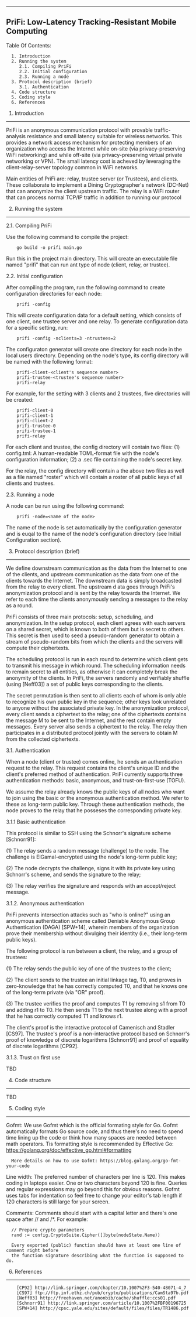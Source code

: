 --------------------------------------------------------------------------------
PriFi: Low-Latency Tracking-Resistant Mobile Computing
--------------------------------------------------------------------------------

   Table Of Contents:

      1. Introduction
      2. Running the system
         2.1. Compiling PriFi
         2.2. Initial configuration
         2.3. Running a node
      3. Protocol description (brief)
         3.1. Authentication
      4. Code structure
      5. Coding style
      6. References

1. Introduction
---------------
   
   PriFi is an anonymous communication protocol with provable traffic-analysis resistance and 
   small latency suitable for wireless networks. This provides a network access mechanism for 
   protecting members of an organization who access the Internet while on-site (via 
   privacy-preserving WiFi networking) and while off-site (via privacy-preserving virtual private 
   networking or VPN). The small latency cost is acheved by leveraging the client-relay-server 
   topology common in WiFi networks.
   
   Main entities of PriFi are: relay, trustee server (or Trustees), and clients. These
   collaborate to implement a Dining Cryptographer's network (DC-Net) that can anonymize the client
   upstream traffic. The relay is a WiFi router that can process normal TCP/IP traffic in
   addition to running our protocol

2. Running the system
---------------------

2.1. Compiling PriFi

   Use the following command to compile the project:

		go build -o prifi main.go

   Run this in the project main directory. This will create an executable file named "prifi" that
   can run ant type of node (client, relay, or trustee).

2.2. Initial configuration

   After compiling the program, run the following command to create configuration directories for
   each node:

		prifi -config

   This will create configuration data for a default setting, which consists of one client, one
   trustee server and one relay. To generate configuration data for a specific setting, run:

		prifi -config -nclients=3 -ntrustees=2

   The configuraton generator will create one directory for each node in the local users directory.
   Depending on the node's type, its config directory will be named with the following format:

		prifi-client-<client's sequence number>
		prifi-trustee-<trustee's sequence number>
		prifi-relay

   For example, for the setting with 3 clients and 2 trustees, five directories will be created:

		prifi-client-0
		prifi-client-1
		prifi-client-2
		prifi-trustee-0
		prifi-trustee-1
		prifi-relay

   For each client and trustee, the config directory will contain two files:
   (1) config.tml: A human-readable TOML-format file with the node's configuration information;
   (2) a .sec file containing the node's secret key.

   For the relay, the config directory will contain a the above two files as well as a file named
   "roster" which will contain a roster of all public keys of all clients and trustees.

2.3. Running a node

   A node can be run using the following command:

		prifi -node=<name of the node>

   The name of the node is set automatically by the configuration generator and is euqal to the name
   of the node's configuration directory (see Initial Configuration section).
   
3. Protocol description (brief)
-------------------------------

   We define downstream communication as the data from the Internet to one of the clients, and
   upstream communication as the data from one of the clients towards the Internet. The
   downstream data is simply broadcasted from the relay to every client. The upstream d ata goes
   through PriFi's anonymization protocol and is sent by the relay towards the Internet. We refer
   to each time the clients anonymously sending a messages to the relay as a round.

   PriFi consists of three main protocols: setup, scheduling, and anonymization. In the setup
   protocol, each client agrees with each servers on a shared secret, which is known to both of
   them but is secret to others. This secret is then used to seed a pseudo-random generator to
   obtain a stream of pseudo-random bits from which the clients and the servers will compute
   their ciphertexts.

   The scheduling protocol is run in each round to determine which client gets to transmit his
   message in which round. The scheduling information needs to remain secret to all entities, as
   otherwise it can completely break the anonymity of the clients. In PriFi, the servers randomly
   and verifiably shuffle (using [Neff03]) a set of public keys corresponding to the clients.

   The secret permutation is then sent to all clients each of whom is only able to recognize his
   own public key in the sequence; other keys look unrelated to anyone without the associated
   private key. In the anonymization protocol, every client sends a ciphertext to the relay; one
   of the ciphertexts contains the message M to be sent to the Internet, and the rest contain
   empty messages. Every server also sends a ciphertext to the relay. The relay then participates
   in a distributed protocol jointly with the servers to obtain M from the collected ciphertexts.

3.1. Authentication

   When a node (client or trustee) comes online, he sends an authentication request to the relay.
   This request contains the client's unique ID and the client's preferred method of
   authentication. PriFi currently supports three authentication methods: basic, anonymous, and
   trust-on-first-use (TOFU).

   We assume the relay already knows the public keys of all nodes who want to join using the basic
   or the anonymous authentication method. We refer to these as long-term public key. Through these
   authentication methods, the node proves to the relay that he posseses the corresponding
   private key.

3.1.1 Basic authentication

   This protocol is similar to SSH using the Schnorr's signature scheme [Schnorr91]:

   (1) The relay sends a random message (challenge) to the node. The challenge is ElGamal-encrypted
       using the node's long-term public key;

   (2) The node decrypts the challenge, signs it with its private key using Schnorr's scheme, and
       sends the signature to the relay;

   (3) The relay verifies the signature and responds with an accept/reject message.

3.1.2. Anonymous authentication

   PriFi prevents intersection attacks such as "who is online?" using an anonymous authentication
   scheme called Deniable Anonymous Group Authentication (DAGA) [SPW+14], wherein members of the
   organization prove their membership without divulging their identity (i.e., their long-term
   public keys).

   The following protocol is run between a client, the relay, and a group of trustees:

   (1) The relay sends the public key of one of the trustees to the client;

   (2) The client sends to the trustee an initial linkage tag, T0, and proves in zero-knowledge
       that he has correctly computed T0, and that he knows one of the long-term private (via
       "OR" proof).

   (3) The trustee verifies the proof and computes T1 by removing s1 from T0 and adding r1
       to T0. He then sends T1 to the next trustee along with a proof that he has correctly
       computed T1 and knows r1.

   The client's proof is the interactive protocol of Camenisch and Stadler [CS97].
   The trustee's proof is a non-interactive protocol based on Schnorr's proof of knowledge of
   discrete logarithms [Schnorr91] and proof of equality of discrete logarithms [CP92].

3.1.3. Trust on first use

   TBD

4. Code structure
-----------------

   TBD

5. Coding style
---------------

   Gofmt:
      We use Gofmt which is the official formating style for Go. Gofmt automatically formats Go
      source code, and thus there's no need to spend time lining up the code or think how many 
      spaces are needed between math operators. Tis formatting style is recommended by 
      Effective Go: https://golang.org/doc/effective_go.html#formatting
       
      More details on how to use Gofmt: https://blog.golang.org/go-fmt-your-code
       
   Line width:
      The preferred number of characters per line is 120. This makes coding in laptops easier.
      One or two characters beyond 120 is fine. Queries and regular expressions may go beyond
      this for obvious reasons. Gofmt uses tabs for indentation so feel free to change your
      editor's tab length if 120 characters is still large for your screen.
        
   Comments:
      Comments should start with a capital letter and there's one space after // and /*.
      For example:

      // Prepare crypto parameters
      rand := config.CryptoSuite.Cipher([]byte(nodeState.Name))

      Every exported (public) function should have at least one line of comment right before
      the function signature describing what the function is supposed to do.

6. References
-------------

		[CP92] http://link.springer.com/chapter/10.1007%2F3-540-48071-4_7
		[CS97] ftp://ftp.inf.ethz.ch/pub/crypto/publications/CamSta97b.pdf
		[Neff03] http://freehaven.net/anonbib/cache/shuffle:ccs01.pdf
		[Schnorr91] http://link.springer.com/article/10.1007%2FBF00196725
		[SPW+14] http://cpsc.yale.edu/sites/default/files/files/TR1486.pdf

   
